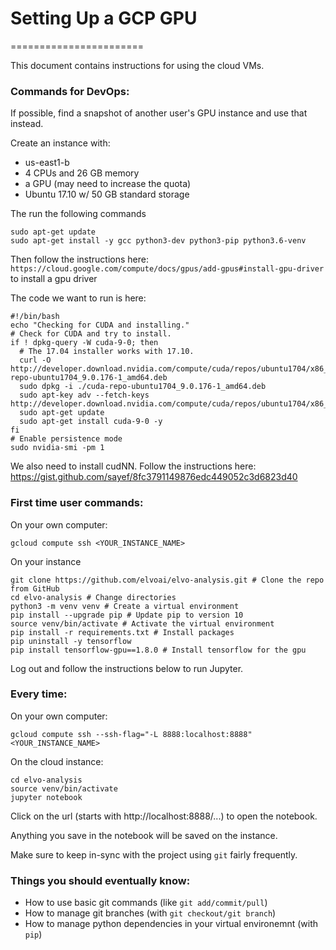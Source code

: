 # Setting Up a GCP GPU
=======================

This document contains instructions for using the cloud VMs.

### Commands for DevOps:
If possible, find a snapshot of another user's GPU instance and use
that instead.

Create an instance with:
- us-east1-b
- 4 CPUs and 26 GB memory
- a GPU (may need to increase the quota)
- Ubuntu 17.10 w/ 50 GB standard storage

The run the following commands
```
sudo apt-get update
sudo apt-get install -y gcc python3-dev python3-pip python3.6-venv
```

Then follow the instructions here: `https://cloud.google.com/compute/docs/gpus/add-gpus#install-gpu-driver`
to install a gpu driver

The code we want to run is here:
```
#!/bin/bash
echo "Checking for CUDA and installing."
# Check for CUDA and try to install.
if ! dpkg-query -W cuda-9-0; then
  # The 17.04 installer works with 17.10.
  curl -O http://developer.download.nvidia.com/compute/cuda/repos/ubuntu1704/x86_64/cuda-repo-ubuntu1704_9.0.176-1_amd64.deb
  sudo dpkg -i ./cuda-repo-ubuntu1704_9.0.176-1_amd64.deb
  sudo apt-key adv --fetch-keys http://developer.download.nvidia.com/compute/cuda/repos/ubuntu1704/x86_64/7fa2af80.pub
  sudo apt-get update
  sudo apt-get install cuda-9-0 -y
fi
# Enable persistence mode
sudo nvidia-smi -pm 1
```

We also need to install cudNN. Follow the instructions
here: https://gist.github.com/sayef/8fc3791149876edc449052c3d6823d40

### First time user commands:

On your own computer:
```
gcloud compute ssh <YOUR_INSTANCE_NAME>
```

On your instance
```
git clone https://github.com/elvoai/elvo-analysis.git # Clone the repo from GitHub
cd elvo-analysis # Change directories
python3 -m venv venv # Create a virtual environment
pip install --upgrade pip # Update pip to version 10
source venv/bin/activate # Activate the virtual environment
pip install -r requirements.txt # Install packages
pip uninstall -y tensorflow
pip install tensorflow-gpu==1.8.0 # Install tensorflow for the gpu
```

Log out and follow the instructions below to run Jupyter.

### Every time:
On your own computer:
```
gcloud compute ssh --ssh-flag="-L 8888:localhost:8888"  <YOUR_INSTANCE_NAME>
```

On the cloud instance:
```
cd elvo-analysis
source venv/bin/activate
jupyter notebook
```

Click on the url (starts with http://localhost:8888/...)
to open the notebook.

Anything you save in the notebook will be saved on the instance.

Make sure to keep in-sync with the project using `git` fairly frequently.

### Things you should eventually know:

- How to use basic git commands (like `git add/commit/pull`)
- How to manage git branches (with `git checkout/git branch`)
- How to manage python dependencies in your virtual environemnt (with `pip`)
